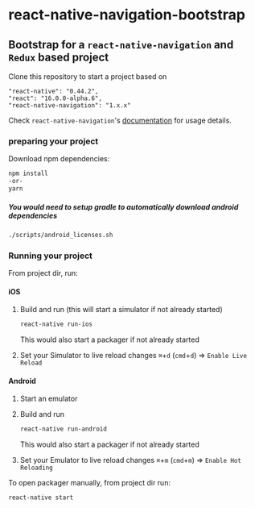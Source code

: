 # react-native-navigation-bootstrap

## Bootstrap for a `react-native-navigation` and `Redux` based project

Clone this repository to start a project based on

```
"react-native": "0.44.2",
"react": "16.0.0-alpha.6",
"react-native-navigation": "1.x.x"
```


Check `react-native-navigation`'s [documentation](https://github.com/wix/react-native-navigation/wiki) for usage details.


### preparing your project

Download npm dependencies:

```sh
npm install
-or-
yarn
```

##### You would need to setup gradle to automatically download android dependencies
```sh
./scripts/android_licenses.sh
```



### Running your project

From project dir, run:

#### iOS
1. Build and run (this will start a simulator if not already started)

	```sh
	react-native run-ios
	```
	This would also start a packager if not already started

2. Set your Simulator to live reload changes `⌘`+`d`  (`cmd`+`d`) => `Enable Live Reload`



#### Android
1. Start an emulator
2. Build and run

	```sh
	react-native run-android
	```
	This would also start a packager if not already started


3. Set your Emulator to live reload changes `⌘`+`m`  (`cmd`+`m`) => `Enable Hot Reloading`

To open packager manually, from project dir run:

```sh
react-native start
```

